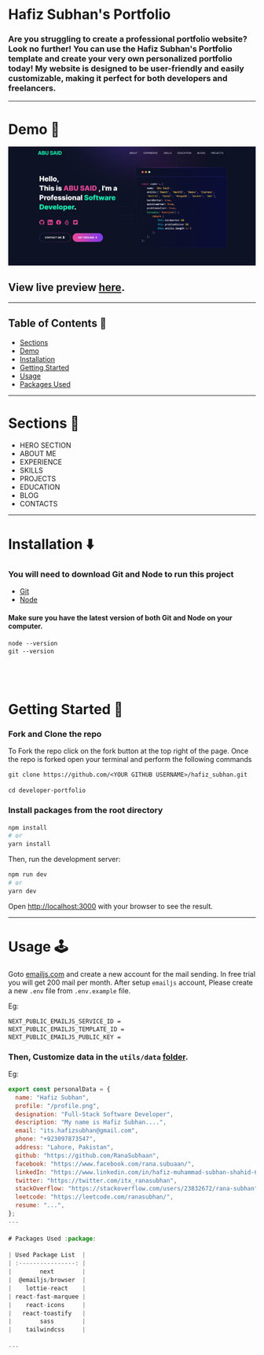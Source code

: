 # Hafiz Subhan's Portfolio

### Are you struggling to create a professional portfolio website? Look no further! You can use the Hafiz Subhan's Portfolio template and create your very own personalized portfolio today! My website is designed to be user-friendly and easily customizable, making it perfect for both developers and freelancers.

---

# Demo :movie_camera:

![](./public/image/screen.png)

## View live preview [here](https://hafiz-subhan.vercel.app/).

---

## Table of Contents :scroll:

- [Sections](#sections-bookmark)
- [Demo](#demo-movie_camera)
- [Installation](#installation-arrow_down)
- [Getting Started](#getting-started-dart)
- [Usage](#usage-joystick)
- [Packages Used](#packages-used-package)

---

# Sections :bookmark:

- HERO SECTION
- ABOUT ME
- EXPERIENCE
- SKILLS
- PROJECTS
- EDUCATION
- BLOG
- CONTACTS

---

# Installation :arrow_down:

### You will need to download Git and Node to run this project

- [Git](https://git-scm.com/downloads)
- [Node](https://nodejs.org/en/download/)

#### Make sure you have the latest version of both Git and Node on your computer.

```
node --version
git --version
```

## <br />

# Getting Started :dart:

### Fork and Clone the repo

To Fork the repo click on the fork button at the top right of the page. Once the repo is forked open your terminal and perform the following commands

```
git clone https://github.com/<YOUR GITHUB USERNAME>/hafiz_subhan.git

cd developer-portfolio
```

### Install packages from the root directory

```bash
npm install
# or
yarn install
```

Then, run the development server:

```bash
npm run dev
# or
yarn dev
```

Open [http://localhost:3000](http://localhost:3000) with your browser to see the result.

---

# Usage :joystick:

Goto [emailjs.com](https://www.emailjs.com/) and create a new account for the mail sending. In free trial you will get 200 mail per month. After setup `emailjs` account, Please create a new `.env` file from `.env.example` file.

Eg:

```env
NEXT_PUBLIC_EMAILJS_SERVICE_ID =
NEXT_PUBLIC_EMAILJS_TEMPLATE_ID =
NEXT_PUBLIC_EMAILJS_PUBLIC_KEY =
```

### Then, Customize data in the `utils/data` [folder](https://github.com/RanaSubhaan/hafiz_subhan/tree/main/utils/data).

Eg:

```javascript
export const personalData = {
  name: "Hafiz Subhan",
  profile: "/profile.png",
  designation: "Full-Stack Software Developer",
  description: "My name is Hafiz Subhan....",
  email: "its.hafizsubhan@gmail.com",
  phone: "+923097873547",
  address: "Lahore, Pakistan",
  github: "https://github.com/RanaSubhaan",
  facebook: "https://www.facebook.com/rana.subuaan/",
  linkedIn: "https://www.linkedin.com/in/hafiz-muhammad-subhan-shahid-628a66183/",
  twitter: "https://twitter.com/itx_ranasubhan",
  stackOverflow: "https://stackoverflow.com/users/23832672/rana-subhan",
  leetcode: "https://leetcode.com/ranasubhan/",
  resume: "...",
};
---

# Packages Used :package:

| Used Package List  |
| :----------------: |
|        next        |
|  @emailjs/browser  |
|    lottie-react    |
| react-fast-marquee |
|    react-icons     |
|   react-toastify   |
|        sass        |
|    tailwindcss     |

---
